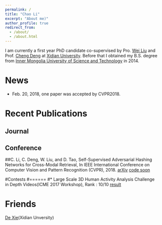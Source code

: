 ```yaml
---
permalink: /
title: "Chao Li"
excerpt: "About me)"
author_profile: true
redirect_from: 
  - /about/
  - /about.html
---
```


I am currently a first year PhD candidate co-supervised by Pro. [Wei Liu](http://www.ee.columbia.edu/~wliu/) and Prof. [Cheng Deng](http://see.xidian.edu.cn/faculty/chdeng/) at [Xidian University](http://www.xidian.edu.cn/). Before that I obtained my B.S. degree from [Inner Mongolia University of Science and Technology](http://www.imust.cn/) in 2014.


News
======
* Feb. 20, 2018, one paper was accepted by CVPR2018. 


Recent Publications
======

Journal
------


Conference
------
##C. Li, C. Deng, W. Liu, and D. Tao, Self-Supervised Adversarial Hashing Networks for Cross-Modal Retrieval, In IEEE International Conference on Computer Vision and Pattern Recognition (CVPR), 2018. [arXiv](https://arxiv.org/abs/1804.01223) [code soon]()

#Contests
#======
#* Large Scale 3D Human Activity Analysis Challenge in Depth Videos(ICME 2017 Workshop), Rank : 10/10 [result](http://www.icst.pku.edu.cn/struct/icmew2017/result.html)

 
Friends
======
[De Xie]()(Xidian Unversity)

